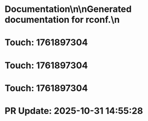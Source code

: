 # Documentation\n\nGenerated documentation for rconf.\n

# Touch: 1761897304

# Touch: 1761897304

# Touch: 1761897304

# PR Update: 2025-10-31 14:55:28
